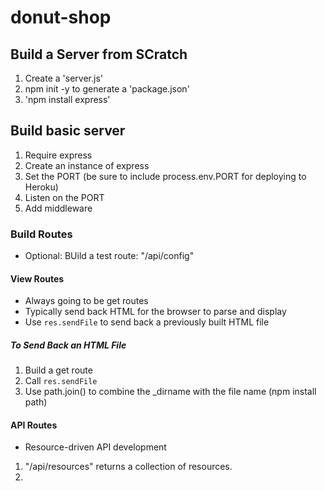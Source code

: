 # donut-shop

## Build a Server from SCratch

1. Create a 'server.js'
2. npm init -y to generate a 'package.json'
3. 'npm install express'

## Build basic server

1. Require express
2. Create an instance of express
3. Set the PORT (be sure to include process.env.PORT for deploying to Heroku)
4. Listen on the PORT
5. Add middleware

### Build Routes

- Optional: BUild a test route: "/api/config"

#### View Routes

- Always going to be get routes
- Typically send back HTML for the browser to parse and display
- Use `res.sendFile` to send back a previously built HTML file

##### To Send Back an HTML File

1. Build a get route
2. Call `res.sendFile`
3. Use path.join() to combine the \_dirname with the file name (npm install path)

#### API Routes

- Resource-driven API development

1. "/api/resources" returns a collection of resources.
2.
